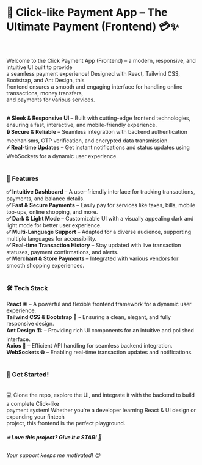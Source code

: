 # 🚀 Click-like Payment App – The Ultimate Payment (Frontend) 💳✨</br></br>
Welcome to the Click Payment App (Frontend) – a modern, responsive, and intuitive UI built to provide</br>a seamless payment experience! Designed with React, Tailwind CSS, Bootstrap, and Ant Design, this</br>frontend ensures a smooth and engaging interface for handling online transactions, money transfers,</br>and payments for various services.</br></br>

**🔥 Sleek & Responsive UI** – Built with cutting-edge frontend technologies, ensuring a fast, interactive, and mobile-friendly experience.</br>
**🔒 Secure & Reliable** – Seamless integration with backend authentication mechanisms, OTP verification, and encrypted data transmission.</br>
**⚡ Real-time Updates** – Get instant notifications and status updates using WebSockets for a dynamic user experience.</br></br>

<h3>🌟 Features</h3>

**✅ Intuitive Dashboard** – A user-friendly interface for tracking transactions, payments, and balance details.</br>
**✅ Fast & Secure Payments** – Easily pay for services like taxes, bills, mobile top-ups, online shopping, and more.</br>
**✅ Dark & Light Mode** – Customizable UI with a visually appealing dark and light mode for better user experience.</br>
**✅ Multi-Language Support** – Adapted for a diverse audience, supporting multiple languages for accessibility.</br>
**✅ Real-time Transaction History** – Stay updated with live transaction statuses, payment confirmations, and alerts.</br>
**✅ Merchant & Store Payments** – Integrated with various vendors for smooth shopping experiences.</br></br>

<h3>🛠️ Tech Stack</h3>

**React ⚛️** – A powerful and flexible frontend framework for a dynamic user experience.</br>
**Tailwind CSS & Bootstrap 🎨** – Ensuring a clean, elegant, and fully responsive design.</br>
**Ant Design 🏗️** – Providing rich UI components for an intuitive and polished interface.</br>
**Axios 🔄** – Efficient API handling for seamless backend integration.</br>
**WebSockets 🌐** – Enabling real-time transaction updates and notifications.</br></br>

<h3>🚀 Get Started!</h3></br>
💻 Clone the repo, explore the UI, and integrate it with the backend to build a complete Click-like</br>payment system! Whether you're a developer learning React & UI design or expanding your fintech</br>project, this frontend is the perfect playground.

<h5>⭐ Love this project? Give it a STAR! 🌟</h5>
<i>Your support keeps me motivated! 😊</i>
